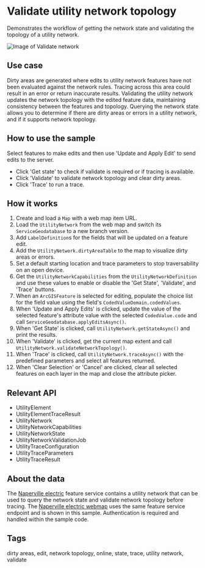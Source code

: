 # Validate utility network topology

Demonstrates the workflow of getting the network state and validating the topology of a utility network.

![Image of Validate network](ValidateNetwork.jpg)

## Use case

Dirty areas are generated where edits to utility network features have not been evaluated against the network rules. Tracing across this area could result in an error or return inaccurate results. Validating the utility network updates the network topology with the edited feature data, maintaining consistency between the features and topology. Querying the network state allows you to determine if there are dirty areas or errors in a utility network, and if it supports network topology.

## How to use the sample

Select features to make edits and then use 'Update and Apply Edit' to send edits to the server.
* Click 'Get state' to check if validate is required or if tracing is available. 
* Click 'Validate' to validate network topology and clear dirty areas. 
* Click 'Trace' to run a trace.

## How it works

1. Create and load a `Map` with a web map item URL.
2. Load the `UtilityNetwork` from the web map and switch its `ServiceGeodatabase` to a new branch version.
3. Add `LabelDefinition`s for the fields that will be updated on a feature edit.
4. Add the `UtilityNetwork.dirtyAreaTable` to the map to visualize dirty areas or errors.
5. Set a default starting location and trace parameters to stop traversability on an open device.
6. Get the `UtilityNetworkCapabilities` from the `UtilityNetworkDefinition` and use these values to enable or disable the 'Get State', 'Validate', and 'Trace' buttons.
7. When an `ArcGISFeature` is selected for editing, populate the choice list for the field value using the field's `CodedValueDomain.codedValues`.
8. When 'Update and Apply Edits' is clicked, update the value of the selected feature's attribute value with the selected `CodedValue.code` and call `ServiceGeodatabase.applyEditsAsync()`.
9. When 'Get State' is clicked, call `UtilityNetwork.getStateAsync()` and print the results.
10. When 'Validate' is clicked, get the current map extent and call `UtilityNetwork.validateNetworkTopology()`.
11. When 'Trace' is clicked, call `UtilityNetwork.traceAsync()` with the predefined parameters and select all features returned.
12. When 'Clear Selection' or 'Cancel' are clicked, clear all selected features on each layer in the map and close the attribute picker.

## Relevant API

* UtilityElement
* UtilityElementTraceResult
* UtilityNetwork
* UtilityNetworkCapabilities
* UtilityNetworkState
* UtilityNetworkValidationJob
* UtilityTraceConfiguration
* UtilityTraceParameters
* UtilityTraceResult

## About the data

The [Naperville electric](https://sampleserver7.arcgisonline.com/server/rest/services/UtilityNetwork/NapervilleElectricV5/FeatureServer) feature service contains a utility network that can be used to query the network state and validate network topology before tracing. The [Naperville electric webmap](https://sampleserver7.arcgisonline.com/portal/home/item.html?id=6e3fc6db3d0b4e6589eb4097eb3e5b9b) uses the same feature service endpoint and is shown in this sample. Authentication is required and handled within the sample code.

## Tags

dirty areas, edit, network topology, online, state, trace, utility network, validate

